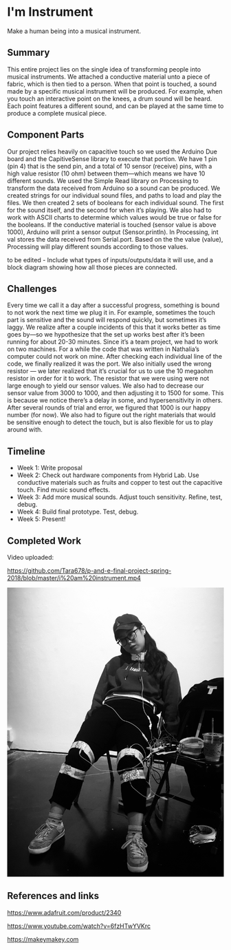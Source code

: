 # I'm Instrument

Make a human being into a musical instrument.

## Summary

This entire project lies on the single idea of transforming people into musical instruments.
We attached a conductive material unto a piece of fabric, which is then tied to a person. When that point is touched, a sound made by a specific musical instrument will be produced. For example, when you touch an interactive point on the knees, a drum sound will be heard. Each point features a different sound, and can be played at the same time to produce a complete musical piece.

## Component Parts

Our project relies heavily on capacitive touch so we used the Arduino Due board and the CapitiveSense library to execute that portion. We have 1 pin (pin 4) that is the send pin, and a total of 10 sensor (receive) pins, with a high value resistor (10 ohm) between them—which means we have 10 different sounds. We used the Simple Read library on Processing to transform the data received from Arduino so a sound can be produced. We created strings for our individual sound files, and paths to load and play the files. We then created 2 sets of booleans for each individual sound. The first for the sound itself, and the second for when it’s playing. We also had to work with ASCII charts to determine which values would be true or false for the booleans. If the conductive material is touched (sensor value is above 1000), Arduino will print a sensor output (Sensor.println). In Processing, int val stores the data received from Serial.port. Based on the the value (value), Processing will play different sounds according to those values.

to be edited - Include what types of inputs/outputs/data it will use, and a block diagram showing how all those pieces are connected.

## Challenges

Every time we call it a day after a successful progress, something is bound to not work the next time we plug it in. For example, sometimes the touch part is sensitive and the sound will respond quickly, but sometimes it’s laggy. We realize after a couple incidents of this that it works better as time goes by—so we hypothesize that the set up works best after it’s been running for about 20-30 minutes. Since it’s a team project, we had to work on two machines. For a while the code that was written in Nathalia’s computer could not work on mine. After checking each individual line of the code, we finally realized it was the port. We also initially used the wrong resistor — we later realized that it’s crucial for us to use the 10 megaohm resistor in order for it to work. The resistor that we were using were not large enough to yield our sensor values. We also had to decrease our sensor value from 3000 to 1000, and then adjusting it to 1500 for some. This is because we notice there’s a delay in some, and hypersensitivity in others. After several rounds of trial and error, we figured that 1000 is our happy number (for now). We also had to figure out the right materials that would be sensitive enough to detect the touch, but is also flexible for us to play around with.

## Timeline

- Week 1: Write proposal
- Week 2: Check out hardware components from Hybrid Lab. Use conductive materials such as fruits and copper to test out the capacitive touch. Find music sound effects.
- Week 3: Add more musical sounds. Adjust touch sensitivity. Refine, test, debug. 
- Week 4: Build final prototype. Test, debug.
- Week 5: Present!

## Completed Work
Video uploaded: 

https://github.com/Tara678/p-and-e-final-project-spring-2018/blob/master/i%20am%20instrument.mp4

![alt text](https://github.com/Tara678/p-and-e-final-project-spring-2018/blob/master/Human%20Instrument.jpg)

## References and links

https://www.adafruit.com/product/2340

https://www.youtube.com/watch?v=6fzHTwYVKrc

https://makeymakey.com


